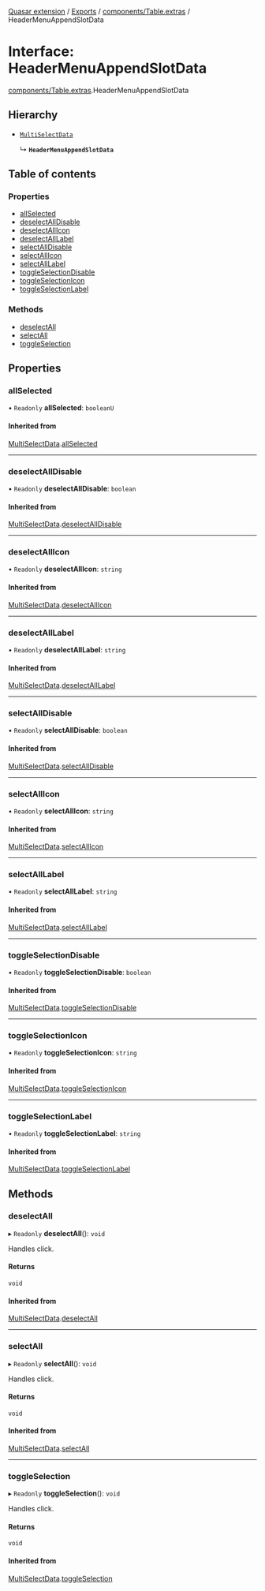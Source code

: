 [Quasar extension](../index.md) / [Exports](../modules.md) / [components/Table.extras](../modules/components_Table_extras.md) / HeaderMenuAppendSlotData

# Interface: HeaderMenuAppendSlotData

[components/Table.extras](../modules/components_Table_extras.md).HeaderMenuAppendSlotData

## Hierarchy

- [`MultiSelectData`](components_Table_extras.MultiSelectData.md)

  ↳ **`HeaderMenuAppendSlotData`**

## Table of contents

### Properties

- [allSelected](components_Table_extras.HeaderMenuAppendSlotData.md#allselected)
- [deselectAllDisable](components_Table_extras.HeaderMenuAppendSlotData.md#deselectalldisable)
- [deselectAllIcon](components_Table_extras.HeaderMenuAppendSlotData.md#deselectallicon)
- [deselectAllLabel](components_Table_extras.HeaderMenuAppendSlotData.md#deselectalllabel)
- [selectAllDisable](components_Table_extras.HeaderMenuAppendSlotData.md#selectalldisable)
- [selectAllIcon](components_Table_extras.HeaderMenuAppendSlotData.md#selectallicon)
- [selectAllLabel](components_Table_extras.HeaderMenuAppendSlotData.md#selectalllabel)
- [toggleSelectionDisable](components_Table_extras.HeaderMenuAppendSlotData.md#toggleselectiondisable)
- [toggleSelectionIcon](components_Table_extras.HeaderMenuAppendSlotData.md#toggleselectionicon)
- [toggleSelectionLabel](components_Table_extras.HeaderMenuAppendSlotData.md#toggleselectionlabel)

### Methods

- [deselectAll](components_Table_extras.HeaderMenuAppendSlotData.md#deselectall)
- [selectAll](components_Table_extras.HeaderMenuAppendSlotData.md#selectall)
- [toggleSelection](components_Table_extras.HeaderMenuAppendSlotData.md#toggleselection)

## Properties

### allSelected

• `Readonly` **allSelected**: `booleanU`

#### Inherited from

[MultiSelectData](components_Table_extras.MultiSelectData.md).[allSelected](components_Table_extras.MultiSelectData.md#allselected)

___

### deselectAllDisable

• `Readonly` **deselectAllDisable**: `boolean`

#### Inherited from

[MultiSelectData](components_Table_extras.MultiSelectData.md).[deselectAllDisable](components_Table_extras.MultiSelectData.md#deselectalldisable)

___

### deselectAllIcon

• `Readonly` **deselectAllIcon**: `string`

#### Inherited from

[MultiSelectData](components_Table_extras.MultiSelectData.md).[deselectAllIcon](components_Table_extras.MultiSelectData.md#deselectallicon)

___

### deselectAllLabel

• `Readonly` **deselectAllLabel**: `string`

#### Inherited from

[MultiSelectData](components_Table_extras.MultiSelectData.md).[deselectAllLabel](components_Table_extras.MultiSelectData.md#deselectalllabel)

___

### selectAllDisable

• `Readonly` **selectAllDisable**: `boolean`

#### Inherited from

[MultiSelectData](components_Table_extras.MultiSelectData.md).[selectAllDisable](components_Table_extras.MultiSelectData.md#selectalldisable)

___

### selectAllIcon

• `Readonly` **selectAllIcon**: `string`

#### Inherited from

[MultiSelectData](components_Table_extras.MultiSelectData.md).[selectAllIcon](components_Table_extras.MultiSelectData.md#selectallicon)

___

### selectAllLabel

• `Readonly` **selectAllLabel**: `string`

#### Inherited from

[MultiSelectData](components_Table_extras.MultiSelectData.md).[selectAllLabel](components_Table_extras.MultiSelectData.md#selectalllabel)

___

### toggleSelectionDisable

• `Readonly` **toggleSelectionDisable**: `boolean`

#### Inherited from

[MultiSelectData](components_Table_extras.MultiSelectData.md).[toggleSelectionDisable](components_Table_extras.MultiSelectData.md#toggleselectiondisable)

___

### toggleSelectionIcon

• `Readonly` **toggleSelectionIcon**: `string`

#### Inherited from

[MultiSelectData](components_Table_extras.MultiSelectData.md).[toggleSelectionIcon](components_Table_extras.MultiSelectData.md#toggleselectionicon)

___

### toggleSelectionLabel

• `Readonly` **toggleSelectionLabel**: `string`

#### Inherited from

[MultiSelectData](components_Table_extras.MultiSelectData.md).[toggleSelectionLabel](components_Table_extras.MultiSelectData.md#toggleselectionlabel)

## Methods

### deselectAll

▸ `Readonly` **deselectAll**(): `void`

Handles click.

#### Returns

`void`

#### Inherited from

[MultiSelectData](components_Table_extras.MultiSelectData.md).[deselectAll](components_Table_extras.MultiSelectData.md#deselectall)

___

### selectAll

▸ `Readonly` **selectAll**(): `void`

Handles click.

#### Returns

`void`

#### Inherited from

[MultiSelectData](components_Table_extras.MultiSelectData.md).[selectAll](components_Table_extras.MultiSelectData.md#selectall)

___

### toggleSelection

▸ `Readonly` **toggleSelection**(): `void`

Handles click.

#### Returns

`void`

#### Inherited from

[MultiSelectData](components_Table_extras.MultiSelectData.md).[toggleSelection](components_Table_extras.MultiSelectData.md#toggleselection)
